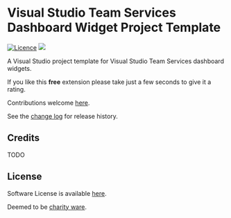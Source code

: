 [AppVeyorProjectUrl]: https://ci.appveyor.com/project/GregTrevellick/vsixfootie
[AppVeyorProjectBuildStatusBadgeSvg]: https://ci.appveyor.com/api/projects/status/i7kxey89fewvjkac?svg=true
[VersionNumberBadgeURL]: https://vsmarketplacebadge.apphb.com/version/GregTrevellick.VsixFootie.svg

# Visual Studio Team Services Dashboard Widget Project Template

[![Licence](https://img.shields.io/github/license/gittools/gitlink.svg)](/LICENSE.txt)
[![][VersionNumberBadgeURL]][VSMarketplaceUrl]

<!--VSMM readme start-->

[GitHubRepoURL]: https://github.com/GregTrevellick/VsixFootie
[GitHubRepoIssuesURL]: https://github.com/GregTrevellick/VsixFootie/issues
[GitHubRepoPullRequestsURL]: https://github.com/GregTrevellick/VsixFootie/pulls
[VisualStudioURL]: https://www.visualstudio.com/
[VSMarketplaceUrl]: https://marketplace.visualstudio.com/search?term=trevellick&target=VS&sortBy=Relevance
[CharityWareURL]: https://github.com/GregTrevellick/MiscellaneousArtefacts/wiki/Charity-Ware
[WhyURL]: https://github.com/GregTrevellick/MiscellaneousArtefacts/wiki/Why

A Visual Studio project template for Visual Studio Team Services dashboard widgets.

<!--
To use this project template 
1. add to your VS ide
1. project > new > select the template
1. F5 the html page and edit to your hearts content
1. publish
-->

If you like this **free** extension please take just a few seconds to give it a rating.

Contributions welcome [here][GitHubRepoIssuesURL].

See the [change log](CHANGELOG.md) for release history.

## Credits

TODO
<!--
https://github.com/Microsoft/vss-web-extension-sdk

https://github.com/Microsoft/vsts-extension-samples/tree/master/widgets

https://marketplace.visualstudio.com/items?itemName=JoshGarverick.VSTSExtensionProjectTemplates

https://channel9.msdn.com/Series/Visual-Studio-ALM-Rangers-Demos/Extensions-101-Intro-to-VS-Team-Services-Extensions

https://www.visualstudio.com/team-services/extend/

https://docs.microsoft.com/en-us/vsts/extend/get-started/node?view=vsts

https://docs.microsoft.com/en-us/vsts/extend/develop/samples-overview?view=vsts

https://docs.microsoft.com/en-gb/vsts/extend/index?view=vsts

https://docs.microsoft.com/en-us/vsts/extend/develop/manifest?view=vsts

https://marketplace.visualstudio.com/items?itemName=ms-samples.samples-contributions-guide

https://docs.microsoft.com/en-us/vsts/extend/publish/publicize?view=vsts

[upload your widget to the Visual Studio Marketplace](https://docs.microsoft.com/en-us/vsts/extend/publish/overview?view=vsts)
-->

## License

Software License is available [here](/LICENSE.txt).

Deemed to be [charity ware][CharityWareURL].